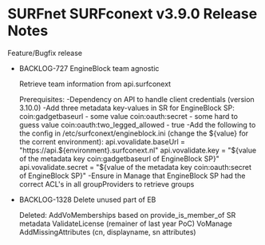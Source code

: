 # SURFnet SURFconext v3.9.0 Release Notes #

Feature/Bugfix release

* BACKLOG-727 EngineBlock team agnostic

    Retrieve team information from api.surfconext

    Prerequisites:
        -Dependency on API to handle client credentials (version 3.10.0)
        -Add three metadata key-values in SR for EngineBlock SP:
            coin:gadgetbaseurl              -   some value
            coin:oauth:secret               -   some hard to guess value
            coin:oauth:two_legged_allowed   -   true
        -Add the following to the config in /etc/surfconext/engineblock.ini (change the ${value} for the corrent environment):
            api.vovalidate.baseUrl = "https://api.${environment}.surfconext.nl"
            api.vovalidate.key = "${value of the metadata key coin:gadgetbaseurl of EngineBlock SP}"
            api.vovalidate.secret = "${value of the metadata key coin:oauth:secret of EngineBlock SP}"
        -Ensure in Manage that EngineBlock SP had the correct ACL's in all groupProviders to retrieve groups

* BACKLOG-1328 Delete unused part of EB

    Deleted:
    AddVoMemberships based on provide_is_member_of SR metadata
    ValidateLicense (remainer of last year PoC)
    VoManage
    AddMissingAttributes (cn, displayname, sn attributes)